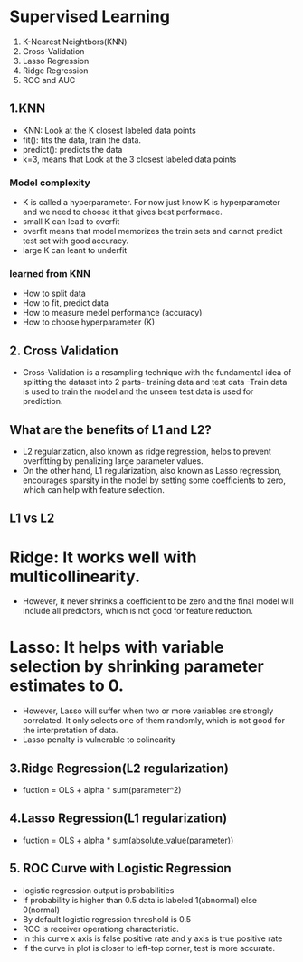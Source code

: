 # Supervised Learning
1. K-Nearest Neightbors(KNN)
2. Cross-Validation
3. Lasso Regression
4. Ridge Regression
5. ROC and AUC

## 1.KNN
- KNN: Look at the K closest labeled data points
- fit(): fits the data, train the data.
- predict(): predicts the data
- k=3, means that Look at the 3 closest labeled data points

### Model complexity
- K is called a hyperparameter. For now just know K is hyperparameter and we need to choose it that gives best performace.
- small K can lead to overfit
- overfit means that model memorizes the train sets and cannot predict test set with good accuracy.
- large K can leant to underfit

### learned from KNN
- How to split data
- How to fit, predict data
- How to measure medel performance (accuracy)
- How to choose hyperparameter (K)

## 2. Cross Validation
- Cross-Validation is a resampling technique with the fundamental idea of splitting the dataset into 2 parts- training data and test data
-Train data is used to train the model and the unseen test data is used for prediction.

## What are the benefits of L1 and L2?
- L2 regularization, also known as ridge regression, helps to prevent overfitting by penalizing large parameter values.
- On the other hand, L1 regularization, also known as Lasso regression, encourages sparsity in the model by setting some coefficients to zero, which can help with feature selection.

## L1 vs L2
# Ridge: It works well with multicollinearity.
- However, it never shrinks a coefficient to be zero and the final model will include all predictors, which is not good for feature reduction.

# Lasso: It helps with variable selection by shrinking parameter estimates to 0. 
- However, Lasso will suffer when two or more variables are strongly correlated. It only selects one of them randomly, which is not good for the interpretation of data.
- Lasso penalty is vulnerable to colinearity

## 3.Ridge Regression(L2 regularization)
- fuction = OLS + alpha * sum(parameter^2)

## 4.Lasso Regression(L1 regularization)
- fuction = OLS + alpha * sum(absolute_value(parameter))

## 5. ROC Curve with Logistic Regression
- logistic regression output is probabilities
- If probability is higher than 0.5 data is labeled 1(abnormal) else 0(normal)
- By default logistic regression threshold is 0.5
- ROC is receiver operationg characteristic. 
- In this curve x axis is false positive rate and y axis is true positive rate
- If the curve in plot is closer to left-top corner, test is more accurate.
